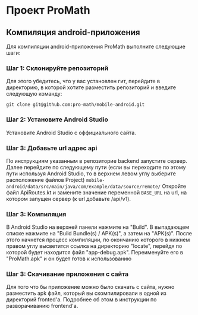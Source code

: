 # Проект ProMath

## Компиляция android-приложения

Для компиляции android-приложения ProMath выполните следующие шаги:

### Шаг 1: Склонируйте репозиторий

Для этого убедитесь, что у вас установлен гит, перейдите в директорию, в которой хотите разместить репозиторий и введите следующую команду:

```
git clone git@github.com:pro-math/mobile-android.git
```

### Шаг 2: Установите Android Studio

Установите Android Studio с оффициального сайта.

### Шаг 3: Добавьте url адрес api

По инструкциям указанным в репозиторие backend запустите сервер.
Далее перейдите по следующему пути (если вы переходите по этому пути используя Android Studio, то в верхнем левом углу выберите расположение файлов Project)
`mobile-android/data/src/main/java/com/example/data/source/remote/`
Откройте файл ApiRoutes.kt и замените значение переменной `BASE_URL` на url, на котором запущен сервер (к url добавьте /api/v1).

### Шаг 3: Компиляция

В Android Studio на верхней панели нажмите на "Build". В выпадающем списке нажмите на "Build Bundle(s) / APK(s)", а затем на "APK(s)".
После этого начнется процесс компиляции, по окончанию которого в нижнем правом углу высветится ссылка на директорию "locate", перейдя по которой будет находится файл "app-debug.apk".
Переименуйте его в "ProMath.apk" и он будет готов к использованию

### Шаг 3: Скачивание приложения с сайта

Для того что бы приложение можно было скачать с сайта, нужно разместить apk файл, который вы скомпилировали в одной из директорий fronted'a. Подробнее об этом в инструкции по разворачиванию frontend'a.